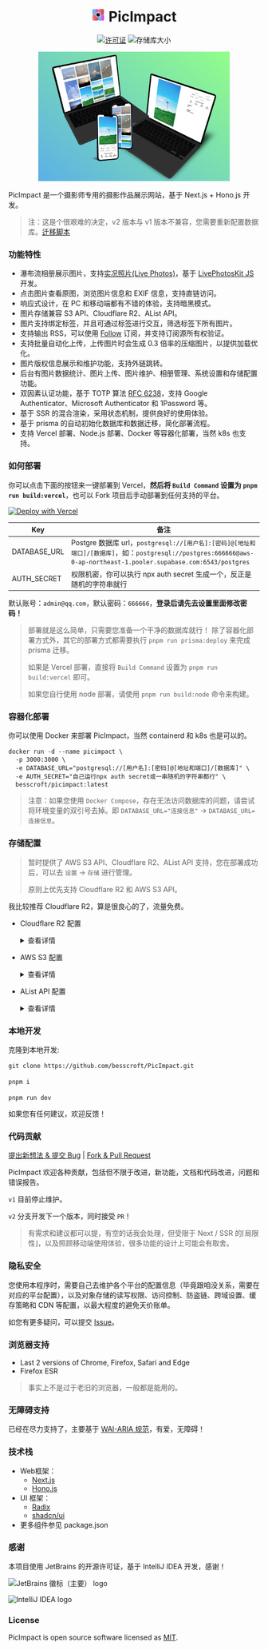 <h1 align="center">
<img width="28" src="./public/maskable-icon.png">
PicImpact
</h1>

<p align="center">
  <a href="https://github.com/besscroft/PicImpact/blob/main/LICENSE"><img src="https://img.shields.io/github/license/besscroft/PicImpact?style=flat-square" alt="许可证"></a>
  <img src="https://img.shields.io/github/repo-size/besscroft/PicImpact?style=flat-square&color=328657" alt="存储库大小">
</p>

<p align="center">
    <img src=picimpact.jpg width=384 />
</p>

PicImpact 是一个摄影师专用的摄影作品展示网站，基于 Next.js + Hono.js 开发。

> 注：这是个很艰难的决定，v2 版本与 v1 版本不兼容，您需要重新配置数据库。[迁移脚本](./scripts/migrate/)

### 功能特性

- 瀑布流相册展示图片，支持[实况照片(Live Photos)](https://support.apple.com/zh-cn/104966)，基于 [LivePhotosKit JS](https://developer.apple.com/documentation/livephotoskitjs) 开发。
- 点击图片查看原图，浏览图片信息和 EXIF 信息，支持直链访问。
- 响应式设计，在 PC 和移动端都有不错的体验，支持暗黑模式。
- 图片存储兼容 S3 API、Cloudflare R2、AList API。
- 图片支持绑定标签，并且可通过标签进行交互，筛选标签下所有图片。
- 支持输出 RSS，可以使用 [Follow](https://github.com/RSSNext/Follow) 订阅，并支持订阅源所有权验证。
- 支持批量自动化上传，上传图片时会生成 0.3 倍率的压缩图片，以提供加载优化。
- 图片版权信息展示和维护功能，支持外链跳转。
- 后台有图片数据统计、图片上传、图片维护、相册管理、系统设置和存储配置功能。
- 双因素认证功能，基于 TOTP 算法 [RFC 6238](https://www.rfc-editor.org/rfc/rfc6238)，支持 Google Authenticator、Microsoft Authenticator 和 1Password 等。
- 基于 SSR 的混合渲染，采用状态机制，提供良好的使用体验。
- 基于 prisma 的自动初始化数据库和数据迁移，简化部署流程。
- 支持 Vercel 部署、Node.js 部署、Docker 等容器化部署，当然 k8s 也支持。

### 如何部署

你可以点击下面的按钮来一键部署到 Vercel，**然后将 `Build Command` 设置为 `pnpm run build:vercel`**，也可以 Fork 项目后手动部署到任何支持的平台。

<a href="https://vercel.com/new/clone?repository-url=https%3A%2F%2Fgithub.com%2Fbesscroft%2FPicImpact&env=DATABASE_URL,AUTH_SECRET"><img src="https://vercel.com/button" alt="Deploy with Vercel"/></a>

| Key          | 备注                                                                                           |
|--------------|----------------------------------------------------------------------------------------------|
| DATABASE_URL | Postgre 数据库 url，`postgresql://[用户名]:[密码]@[地址和端口]/[数据库]`，如：`postgresql://postgres:666666@aws-0-ap-northeast-1.pooler.supabase.com:6543/postgres` |
| AUTH_SECRET  | 权限机密，你可以执行 npx auth secret 生成一个，反正是随机的字符串就行                                                  |

默认账号：`admin@qq.com`，默认密码：`666666`，**登录后请先去设置里面修改密码！**

> 部署就是这么简单，只需要您准备一个干净的数据库就行！
> 除了容器化部署方式外，其它的部署方式都需要执行 `pnpm run prisma:deploy` 来完成 prisma 迁移。
>
> 如果是 Vercel 部署，直接将 `Build Command` 设置为 `pnpm run build:vercel` 即可。
>
> 如果您自行使用 node 部署，请使用 `pnpm run build:node` 命令来构建。

### 容器化部署

你可以使用 Docker 来部署 PicImpact，当然 containerd 和 k8s 也是可以的。

```shell
docker run -d --name picimpact \
  -p 3000:3000 \
  -e DATABASE_URL="postgresql://[用户名]:[密码]@[地址和端口]/[数据库]" \
  -e AUTH_SECRET="自己运行npx auth secret或一串随机的字符串都行" \
  besscroft/picimpact:latest
```

> 注意：如果您使用 `Docker Compose`，存在无法访问数据库的问题，请尝试将环境变量的双引号去掉。即 `DATABASE_URL="连接信息"` -> `DATABASE_URL=连接信息`。

### 存储配置

> 暂时提供了 AWS S3 API、Cloudflare R2、AList API 支持，您在部署成功后，可以去 `设置` -> `存储` 进行管理。
> 
> 原则上优先支持 Cloudflare R2 和 AWS S3 API。

我比较推荐 Cloudflare R2，算是很良心的了，流量免费。

- Cloudflare R2 配置<details><summary>查看详情</summary>
  <table>
    <thead>
      <tr>
        <th>Key</th>
        <th>备注</th>
      </tr>
    </thead>
    <tbody>
      <tr>
        <td>r2_accesskey_id</td>
        <td>Cloudflare AccessKey_ID</td>
      </tr>
      <tr>
        <td>r2_accesskey_secret</td>
        <td>Cloudflare AccessKey_Secret</td>
      </tr>
      <tr>
        <td>r2_endpoint</td>
        <td>Cloudflare Endpoint 地域节点，如：<b>https://{ACCOUNT_ID}.r2.cloudflarestorage.com</b></td>
      </tr>
      <tr>
        <td>r2_bucket</td>
        <td>Cloudflare Bucket 存储桶名称，如：<b>picimpact</b></td>
      </tr>
      <tr>
        <td>r2_storage_folder</td>
        <td>存储文件夹(Cloudflare R2)，严格格式，如：<b>picimpact</b> 或 <b>picimpact/images</b> ，填 <b>/</b> 或者不填表示根路径</td>
      </tr>
      <tr>
        <td>r2_public_domain</td>
        <td>Cloudflare R2 自定义域（公开访问）</td>
      </tr>
    </tbody>
  </table></details>

- AWS S3 配置<details><summary>查看详情</summary>
  <table>
    <thead>
      <tr>
        <th>Key</th>
        <th>备注</th>
      </tr>
    </thead>
    <tbody>
      <tr>
        <td>accesskey_id</td>
        <td>阿里 OSS / AWS S3 AccessKey_ID</td>
      </tr>
      <tr>
        <td>accesskey_secret</td>
        <td>阿里 OSS / AWS S3 AccessKey_Secret</td>
      </tr>
      <tr>
        <td>region</td>
        <td>阿里 OSS / AWS S3 Region 地域，如：<b>oss-cn-hongkong</b></td>
      </tr>
      <tr>
        <td>endpoint</td>
        <td>阿里 OSS / AWS S3 Endpoint 地域节点，如：<b>oss-cn-hongkong.aliyuncs.com</b></td>
      </tr>
      <tr>
        <td>bucket</td>
        <td>阿里 OSS / AWS S3 Bucket 存储桶名称，如：<b>picimpact</b></td>
      </tr>
      <tr>
        <td>storage_folder</td>
        <td>存储文件夹(S3)，严格格式，如：<b>picimpact</b> 或 <b>picimpact/images</b> ，填 <b>/</b> 或者不填表示根路径</td>
      </tr>
      <tr>
        <td>force_path_style</td>
        <td>是否强制客户端对桶使用路径式寻址，默认 <b>false</b>，如您使用 minio 作为 s3 存储，需要设置为 <b>true</b></td>
      </tr>
      <tr>
        <td>s3_cdn</td>
        <td>是否启用 S3 CDN 模式，路径将返回 cdn 地址，默认 false。</td>
      </tr>
      <tr>
        <td>s3_cdn_url</td>
        <td>cdn 地址，如：<b>https://cdn.example.com</b></td>
      </tr>
    </tbody>
  </table></details>

- AList API 配置<details><summary>查看详情</summary>
  <table>
    <thead>
      <tr>
        <th>Key</th>
        <th>备注</th>
      </tr>
    </thead>
    <tbody>
      <tr>
        <td>alist_token</td>
        <td>alist 令牌</td>
      </tr>
      <tr>
        <td>alist_url</td>
        <td>AList 地址，如：<b>https://alist.example.com</b></td>
      </tr>
    </tbody>
  </table></details>

### 本地开发

克隆到本地开发:

```shell
git clone https://github.com/besscroft/PicImpact.git

pnpm i

pnpm run dev
```

如果您有任何建议，欢迎反馈！

### 代码贡献

[提出新想法 & 提交 Bug](https://github.com/besscroft/PicImpact/issues/new) | [Fork & Pull Request](https://github.com/besscroft/PicImpact/fork)

PicImpact 欢迎各种贡献，包括但不限于改进，新功能，文档和代码改进，问题和错误报告。

`v1` 目前停止维护。

`v2` 分支开发下一个版本，同时接受 `PR`！

> 有需求和建议都可以提，有空的话我会处理，但受限于 Next / SSR 的⌈局限性⌋，以及照顾移动端使用体验，很多功能的设计上可能会有取舍。

### 隐私安全

您使用本程序时，需要自己去维护各个平台的配置信息（毕竟跟咱没关系，需要在对应的平台配置），以及对象存储的读写权限、访问控制、防盗链、跨域设置、缓存策略和 CDN 等配置，以最大程度的避免天价账单。

如您有更多疑问，可以提交 [Issue](https://github.com/besscroft/PicImpact/issues/new)。

### 浏览器支持

- Last 2 versions of Chrome, Firefox, Safari and Edge
- Firefox ESR

> 事实上不是过于老旧的浏览器，一般都是能用的。

### 无障碍支持

已经在尽力支持了，主要基于 [WAI-ARIA 规范](https://developer.mozilla.org/zh-CN/docs/Learn/Accessibility/WAI-ARIA_basics)，有爱，无障碍！

### 技术栈

- Web框架：
  - [Next.js](https://github.com/vercel/next.js)
  - [Hono.js](https://github.com/honojs/hono)
- UI 框架：
  - [Radix](https://www.radix-ui.com/)
  - [shadcn/ui](https://ui.shadcn.com/)
- 更多组件参见 package.json

### 感谢

本项目使用 JetBrains 的开源许可证，基于 IntelliJ IDEA 开发，感谢！

![JetBrains 徽标（主要） logo](https://resources.jetbrains.com/storage/products/company/brand/logos/jb_beam.svg)

![IntelliJ IDEA logo](https://resources.jetbrains.com/storage/products/company/brand/logos/IntelliJ_IDEA.svg)

### License

PicImpact is open source software licensed as [MIT](https://github.com/besscroft/PicImpact/blob/main/LICENSE).

